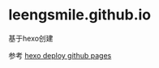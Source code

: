 # leengsmile.github.io

基于hexo创建

参考 [hexo deploy github pages](https://tech.yemengstar.com/hexo-tutorial-deploy-githubpages-beginner/)